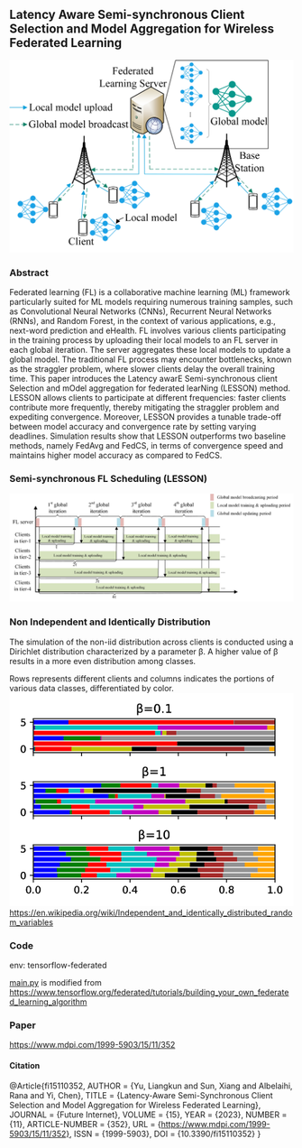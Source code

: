 ## Latency Aware Semi-synchronous Client Selection and Model Aggregation for Wireless Federated Learning

![wfl.jpg](fig%2Fwfl.jpg)
### Abstract
Federated learning (FL) is a collaborative machine learning (ML) framework particularly suited for ML models requiring numerous training samples, such as Convolutional Neural Networks
(CNNs), Recurrent Neural Networks (RNNs), and Random Forest, in the context of various applications, e.g., next-word prediction and eHealth. FL involves various clients participating in the training
process by uploading their local models to an FL server in each global iteration. The server aggregates
these local models to update a global model. The traditional FL process may encounter bottlenecks,
known as the straggler problem, where slower clients delay the overall training time. This paper introduces the Latency awarE Semi-synchronous client Selection and mOdel aggregation for federated
learNing (LESSON) method. LESSON allows clients to participate at different frequencies: faster
clients contribute more frequently, thereby mitigating the straggler problem and expediting convergence. Moreover, LESSON provides a tunable trade-off between model accuracy and convergence
rate by setting varying deadlines. Simulation results show that LESSON outperforms two baseline
methods, namely FedAvg and FedCS, in terms of convergence speed and maintains higher model
accuracy as compared to FedCS.
### Semi-synchronous FL Scheduling (LESSON)
![LESSON_sch.jpg](fig%2FLESSON_sch.jpg)
### Non Independent and Identically Distribution
The simulation of the non-iid distribution across clients is conducted using a Dirichlet distribution characterized by a parameter β. A higher value of β results in a more even distribution among classes. 

Rows represents different clients and columns indicates the portions of various data classes, differentiated by color.
![data_dis.jpg](fig%2Fdata_dis.jpg)
https://en.wikipedia.org/wiki/Independent_and_identically_distributed_random_variables
### Code
env: tensorflow-federated 

[main.py](main.py) is modified from https://www.tensorflow.org/federated/tutorials/building_your_own_federated_learning_algorithm

### Paper
https://www.mdpi.com/1999-5903/15/11/352
#### Citation
@Article{fi15110352,
AUTHOR = {Yu, Liangkun and Sun, Xiang and Albelaihi, Rana and Yi, Chen},
TITLE = {Latency-Aware Semi-Synchronous Client Selection and Model Aggregation for Wireless Federated Learning},
JOURNAL = {Future Internet},
VOLUME = {15},
YEAR = {2023},
NUMBER = {11},
ARTICLE-NUMBER = {352},
URL = {https://www.mdpi.com/1999-5903/15/11/352},
ISSN = {1999-5903},
DOI = {10.3390/fi15110352}
}